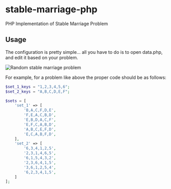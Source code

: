 # stable-marriage-php

PHP Implementation of Stable Marriage Problem

## Usage

The configuration is pretty simple... all you have to do is to open data.php, and edit it based on your problem.

![Random stable marriage problem](https://i.ibb.co/whjMz0K/Screen-Shot-2020-04-07-at-8-37-44-AM.png)

For example, for a problem like above the proper code should be as follows:

```php
$set_1_keys = "1,2,3,4,5,6";
$set_2_keys = "A,B,C,D,E,F";

$sets = [
    'set_1' => [
        'B,A,C,F,D,E',
        'F,E,A,C,B,D',
        'E,B,D,A,C,F',
        'E,F,C,A,B,D',
        'A,B,C,E,F,D',
        'E,C,A,B,F,D',
    ],
    'set_2' => [
        '6,3,4,1,2,5',
        '2,3,1,4,6,5',
        '6,1,5,4,3,2',
        '2,3,6,4,1,5',
        '3,6,1,2,5,4',
        '6,2,3,4,1,5',
    ]
];
```
